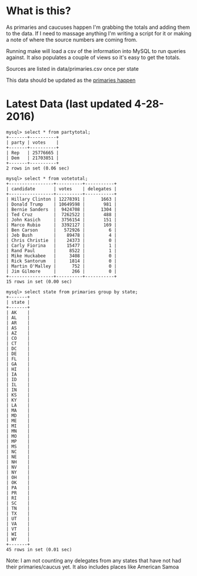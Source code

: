 What is this?
=======================================

As primaries and caucuses happen I'm grabbing the totals and adding them
to the data. If I need to massage anything I'm writing a script for it
or making a note of where the source numbers are coming from. 

Running make will load a csv of the information into MySQL to run
queries against. It also populates a couple of views so it's easy to
get the totals. 

Sources are listed in data/primaries.csv once per state

This data should be updated as the [primaries happen](http://www.uspresidentialelectionnews.com/2016-presidential-primary-schedule-calendar/)

Latest Data (last updated 4-28-2016)
======================================
```
mysql> select * from partytotal;
+-------+----------+
| party | votes    |
+-------+----------+
| Rep   | 25776665 |
| Dem   | 21703851 |
+-------+----------+
2 rows in set (0.06 sec)

mysql> select * from votetotal;
+-----------------+----------+-----------+
| candidate       | votes    | delegates |
+-----------------+----------+-----------+
| Hillary Clinton | 12278391 |      1663 |
| Donald Trump    | 10649598 |       981 |
| Bernie Sanders  |  9424708 |      1304 |
| Ted Cruz        |  7262522 |       488 |
| John Kasich     |  3756154 |       151 |
| Marco Rubio     |  3392127 |       169 |
| Ben Carson      |   572926 |         6 |
| Jeb Bush        |    89478 |         4 |
| Chris Christie  |    24373 |         0 |
| Carly Fiorina   |    15477 |         1 |
| Rand Paul       |     8522 |         1 |
| Mike Huckabee   |     3408 |         0 |
| Rick Santorum   |     1814 |         0 |
| Martin O'Malley |      752 |         0 |
| Jim Gilmore     |      266 |         0 |
+-----------------+----------+-----------+
15 rows in set (0.00 sec)

mysql> select state from primaries group by state;
+-------+
| state |
+-------+
| AK    |
| AL    |
| AR    |
| AS    |
| AZ    |
| CO    |
| CT    |
| DC    |
| DE    |
| FL    |
| GA    |
| HI    |
| IA    |
| ID    |
| IL    |
| IN    |
| KS    |
| KY    |
| LA    |
| MA    |
| MD    |
| ME    |
| MI    |
| MN    |
| MO    |
| MP    |
| MS    |
| NC    |
| NE    |
| NH    |
| NV    |
| NY    |
| OH    |
| OK    |
| PA    |
| PR    |
| RI    |
| SC    |
| TN    |
| TX    |
| UT    |
| VA    |
| VT    |
| WI    |
| WY    |
+-------+
45 rows in set (0.01 sec)
```

Note: I am not counting any delegates from any states that have not had 
their primaries/caucus yet. It also includes places like American Samoa
